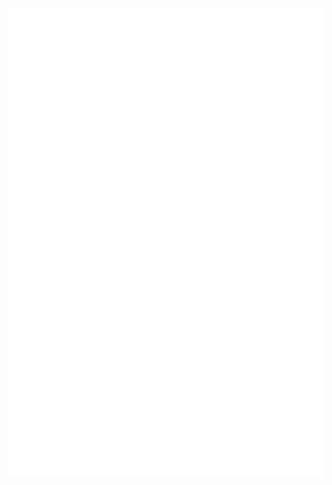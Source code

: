 <a href="#" target="_blank">
  <img src="svg/hieujoyce.svg" alt="Hieu Joyce" width="1200" height="750" />
</a>

